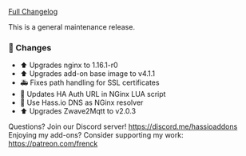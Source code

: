 [Full Changelog][changelog]

This is a general maintenance release.

### 🔨 Changes

- :arrow_up: Upgrades nginx to 1.16.1-r0
- :arrow_up: Upgrades add-on base image to v4.1.1
- :ambulance: Fixes path handling for SSL certificates
- :hammer: Updates HA Auth URL in NGinx LUA script
- :hammer: Use Hass.io DNS as NGinx resolver
- :arrow_up: Upgrades Zwave2Mqtt to v2.0.3

[changelog]: https://github.com/hassio-addons/addon-zwave2mqtt/compare/v0.3.2...v0.3.3

Questions? Join our Discord server! https://discord.me/hassioaddons
Enjoying my add-ons? Consider supporting my work: https://patreon.com/frenck